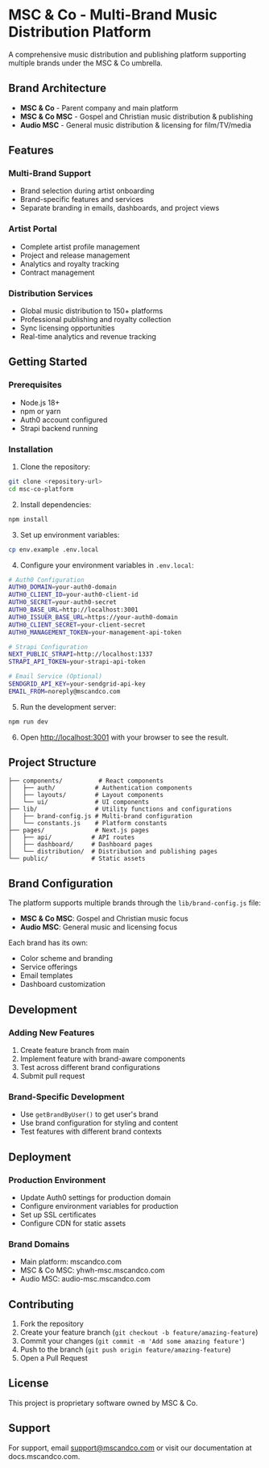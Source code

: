 # MSC & Co - Multi-Brand Music Distribution Platform

A comprehensive music distribution and publishing platform supporting multiple brands under the MSC & Co umbrella.

## Brand Architecture

- **MSC & Co** - Parent company and main platform
- **MSC & Co MSC** - Gospel and Christian music distribution & publishing
- **Audio MSC** - General music distribution & licensing for film/TV/media

## Features

### Multi-Brand Support
- Brand selection during artist onboarding
- Brand-specific features and services
- Separate branding in emails, dashboards, and project views

### Artist Portal
- Complete artist profile management
- Project and release management
- Analytics and royalty tracking
- Contract management

### Distribution Services
- Global music distribution to 150+ platforms
- Professional publishing and royalty collection
- Sync licensing opportunities
- Real-time analytics and revenue tracking

## Getting Started

### Prerequisites
- Node.js 18+ 
- npm or yarn
- Auth0 account configured
- Strapi backend running

### Installation

1. Clone the repository:
```bash
git clone <repository-url>
cd msc-co-platform
```

2. Install dependencies:
```bash
npm install
```

3. Set up environment variables:
```bash
cp env.example .env.local
```

4. Configure your environment variables in `.env.local`:
```bash
# Auth0 Configuration
AUTH0_DOMAIN=your-auth0-domain
AUTH0_CLIENT_ID=your-auth0-client-id
AUTH0_SECRET=your-auth0-secret
AUTH0_BASE_URL=http://localhost:3001
AUTH0_ISSUER_BASE_URL=https://your-auth0-domain
AUTH0_CLIENT_SECRET=your-client-secret
AUTH0_MANAGEMENT_TOKEN=your-management-api-token

# Strapi Configuration
NEXT_PUBLIC_STRAPI=http://localhost:1337
STRAPI_API_TOKEN=your-strapi-api-token

# Email Service (Optional)
SENDGRID_API_KEY=your-sendgrid-api-key
EMAIL_FROM=noreply@mscandco.com
```

5. Run the development server:
```bash
npm run dev
```

6. Open [http://localhost:3001](http://localhost:3001) with your browser to see the result.

## Project Structure

```
├── components/          # React components
│   ├── auth/           # Authentication components
│   ├── layouts/        # Layout components
│   └── ui/             # UI components
├── lib/                # Utility functions and configurations
│   ├── brand-config.js # Multi-brand configuration
│   └── constants.js    # Platform constants
├── pages/              # Next.js pages
│   ├── api/           # API routes
│   ├── dashboard/     # Dashboard pages
│   └── distribution/  # Distribution and publishing pages
└── public/            # Static assets
```

## Brand Configuration

The platform supports multiple brands through the `lib/brand-config.js` file:

- **MSC & Co MSC**: Gospel and Christian music focus
- **Audio MSC**: General music and licensing focus

Each brand has its own:
- Color scheme and branding
- Service offerings
- Email templates
- Dashboard customization

## Development

### Adding New Features
1. Create feature branch from main
2. Implement feature with brand-aware components
3. Test across different brand configurations
4. Submit pull request

### Brand-Specific Development
- Use `getBrandByUser()` to get user's brand
- Use brand configuration for styling and content
- Test features with different brand contexts

## Deployment

### Production Environment
- Update Auth0 settings for production domain
- Configure environment variables for production
- Set up SSL certificates
- Configure CDN for static assets

### Brand Domains
- Main platform: mscandco.com
- MSC & Co MSC: yhwh-msc.mscandco.com
- Audio MSC: audio-msc.mscandco.com

## Contributing

1. Fork the repository
2. Create your feature branch (`git checkout -b feature/amazing-feature`)
3. Commit your changes (`git commit -m 'Add some amazing feature'`)
4. Push to the branch (`git push origin feature/amazing-feature`)
5. Open a Pull Request

## License

This project is proprietary software owned by MSC & Co.

## Support

For support, email support@mscandco.com or visit our documentation at docs.mscandco.com.
